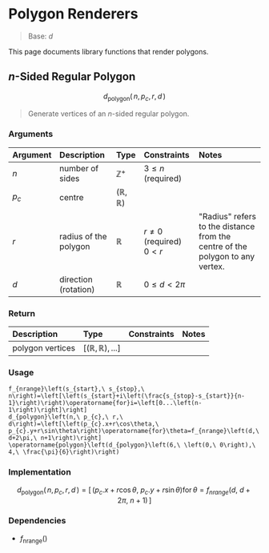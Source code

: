# Polygon Renderers
<!-- #SQUARK live!
| dest = desmos/library/rendering/polygons
| index = desmos / library / rendering / polygons
| update = 2025 August 21
-->

> Base: $d$

This page documents library functions that render polygons.


## $n$-Sided Regular Polygon

```math
d_\text{polygon} \left(\,
  n,
  p_c,
  r,
  d
\,\right)
```

> Generate vertices of an $n$-sided regular polygon.

### Arguments
| Argument | Description | Type | Constraints | Notes |
| :------- | :---------- | :--- | :---------- | :---- |
| $n$ | number of sides | $\mathbb{Z}^{+}$ | $3 \leq n$ (required) |
| $p_c$ | centre | $(\mathbb{R}, \mathbb{R})$ |
| $r$ | radius of the polygon | $\mathbb{R}$ | $r \neq 0$ (required) <br> $0 < r$ | "Radius" refers to the distance from the centre of the polygon to any vertex. |
| $d$ | direction (rotation) | $\mathbb{R}$ | $0 \leq d < 2\pi$ |  |

### Return
| Description | Type | Constraints | Notes |
| :---------- | :--- | :---------- | :---- |
| polygon vertices | $[(\mathbb{R}, \mathbb{R}), ...]$ | | |

### Usage
```desmos
f_{nrange}\left(s_{start},\ s_{stop},\ n\right)=\left[\left(s_{start}+i\left(\frac{s_{stop}-s_{start}}{n-1}\right)\right)\operatorname{for}i=\left[0...\left(n-1\right)\right]\right]
d_{polygon}\left(n,\ p_{c},\ r,\ d\right)=\left[\left(p_{c}.x+r\cos\theta,\ p_{c}.y+r\sin\theta\right)\operatorname{for}\theta=f_{nrange}\left(d,\ d+2\pi,\ n+1\right)\right]
\operatorname{polygon}\left(d_{polygon}\left(6,\ \left(0,\ 0\right),\ 4,\ \frac{\pi}{6}\right)\right)
```

### Implementation
```math
d_\text{polygon} \left(\,
  n,
  p_c,
  r,
  d
\,\right)
=
\left[\,
  \left(p_{c}.x+r\cos\theta,\ p_{c}.y+r\sin\theta\right)\operatorname{for}\theta=f_{nrange}\left(d,\ d+2\pi,\ n+1\right)
\,\right]
```

### Dependencies
- $f_\text{nrange}()$
